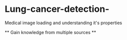 # Lung-cancer-detection-
Medical image loading and understanding it's properties 

** Gain knowledge from multiple sources **
